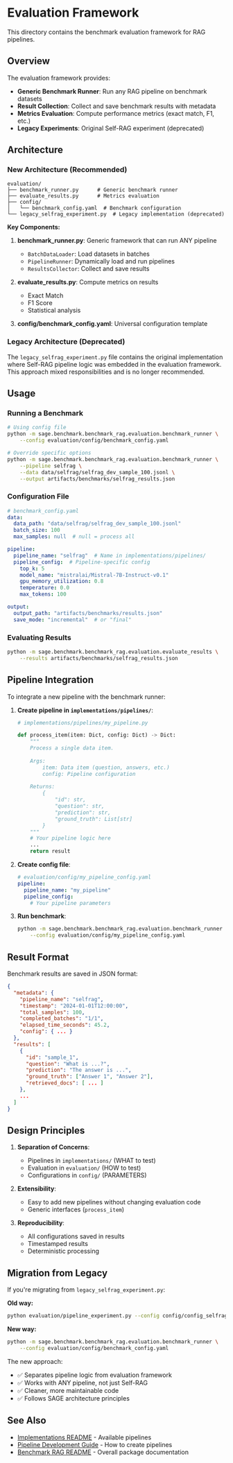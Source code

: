 # Evaluation Framework

This directory contains the benchmark evaluation framework for RAG pipelines.

## Overview

The evaluation framework provides:
- **Generic Benchmark Runner**: Run any RAG pipeline on benchmark datasets
- **Result Collection**: Collect and save benchmark results with metadata
- **Metrics Evaluation**: Compute performance metrics (exact match, F1, etc.)
- **Legacy Experiments**: Original Self-RAG experiment (deprecated)

## Architecture

### New Architecture (Recommended)

```
evaluation/
├── benchmark_runner.py      # Generic benchmark runner
├── evaluate_results.py      # Metrics evaluation
├── config/
│   └── benchmark_config.yaml  # Benchmark configuration
└── legacy_selfrag_experiment.py  # Legacy implementation (deprecated)
```

**Key Components:**

1. **benchmark_runner.py**: Generic framework that can run ANY pipeline
   - `BatchDataLoader`: Load datasets in batches
   - `PipelineRunner`: Dynamically load and run pipelines
   - `ResultsCollector`: Collect and save results

2. **evaluate_results.py**: Compute metrics on results
   - Exact Match
   - F1 Score
   - Statistical analysis

3. **config/benchmark_config.yaml**: Universal configuration template

### Legacy Architecture (Deprecated)

The `legacy_selfrag_experiment.py` file contains the original implementation where
Self-RAG pipeline logic was embedded in the evaluation framework. This approach
mixed responsibilities and is no longer recommended.

## Usage

### Running a Benchmark

```bash
# Using config file
python -m sage.benchmark.benchmark_rag.evaluation.benchmark_runner \
    --config evaluation/config/benchmark_config.yaml

# Override specific options
python -m sage.benchmark.benchmark_rag.evaluation.benchmark_runner \
    --pipeline selfrag \
    --data data/selfrag/selfrag_dev_sample_100.jsonl \
    --output artifacts/benchmarks/selfrag_results.json
```

### Configuration File

```yaml
# benchmark_config.yaml
data:
  data_path: "data/selfrag/selfrag_dev_sample_100.jsonl"
  batch_size: 100
  max_samples: null  # null = process all

pipeline:
  pipeline_name: "selfrag"  # Name in implementations/pipelines/
  pipeline_config:  # Pipeline-specific config
    top_k: 5
    model_name: "mistralai/Mistral-7B-Instruct-v0.1"
    gpu_memory_utilization: 0.8
    temperature: 0.0
    max_tokens: 100

output:
  output_path: "artifacts/benchmarks/results.json"
  save_mode: "incremental"  # or "final"
```

### Evaluating Results

```bash
python -m sage.benchmark.benchmark_rag.evaluation.evaluate_results \
    --results artifacts/benchmarks/selfrag_results.json
```

## Pipeline Integration

To integrate a new pipeline with the benchmark runner:

1. **Create pipeline in `implementations/pipelines/`**:
   ```python
   # implementations/pipelines/my_pipeline.py
   
   def process_item(item: Dict, config: Dict) -> Dict:
       """
       Process a single data item.
       
       Args:
           item: Data item (question, answers, etc.)
           config: Pipeline configuration
       
       Returns:
           {
               "id": str,
               "question": str,
               "prediction": str,
               "ground_truth": List[str]
           }
       """
       # Your pipeline logic here
       ...
       return result
   ```

2. **Create config file**:
   ```yaml
   # evaluation/config/my_pipeline_config.yaml
   pipeline:
     pipeline_name: "my_pipeline"
     pipeline_config:
       # Your pipeline parameters
   ```

3. **Run benchmark**:
   ```bash
   python -m sage.benchmark.benchmark_rag.evaluation.benchmark_runner \
       --config evaluation/config/my_pipeline_config.yaml
   ```

## Result Format

Benchmark results are saved in JSON format:

```json
{
  "metadata": {
    "pipeline_name": "selfrag",
    "timestamp": "2024-01-01T12:00:00",
    "total_samples": 100,
    "completed_batches": "1/1",
    "elapsed_time_seconds": 45.2,
    "config": { ... }
  },
  "results": [
    {
      "id": "sample_1",
      "question": "What is ...?",
      "prediction": "The answer is ...",
      "ground_truth": ["Answer 1", "Answer 2"],
      "retrieved_docs": [ ... ]
    },
    ...
  ]
}
```

## Design Principles

1. **Separation of Concerns**:
   - Pipelines in `implementations/` (WHAT to test)
   - Evaluation in `evaluation/` (HOW to test)
   - Configurations in `config/` (PARAMETERS)

2. **Extensibility**:
   - Easy to add new pipelines without changing evaluation code
   - Generic interfaces (`process_item`)

3. **Reproducibility**:
   - All configurations saved in results
   - Timestamped results
   - Deterministic processing

## Migration from Legacy

If you're migrating from `legacy_selfrag_experiment.py`:

**Old way:**
```bash
python evaluation/pipeline_experiment.py --config config/config_selfrag.yaml
```

**New way:**
```bash
python -m sage.benchmark.benchmark_rag.evaluation.benchmark_runner \
    --config evaluation/config/benchmark_config.yaml
```

The new approach:
- ✅ Separates pipeline logic from evaluation framework
- ✅ Works with ANY pipeline, not just Self-RAG
- ✅ Cleaner, more maintainable code
- ✅ Follows SAGE architecture principles

## See Also

- [Implementations README](../implementations/README.md) - Available pipelines
- [Pipeline Development Guide](../implementations/pipelines/README.md) - How to create pipelines
- [Benchmark RAG README](../README.md) - Overall package documentation
